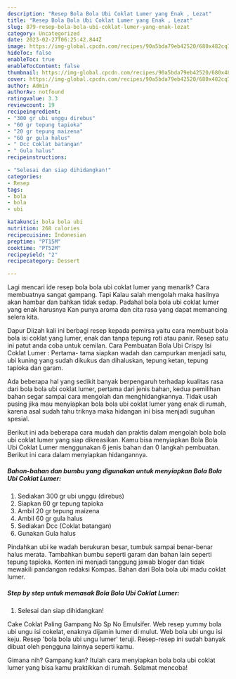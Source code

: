 ```yaml
---
description: "Resep Bola Bola Ubi Coklat Lumer yang Enak , Lezat"
title: "Resep Bola Bola Ubi Coklat Lumer yang Enak , Lezat"
slug: 879-resep-bola-bola-ubi-coklat-lumer-yang-enak-lezat
category: Uncategorized
date: 2023-02-27T06:25:42.844Z
image: https://img-global.cpcdn.com/recipes/90a5bda79eb42520/680x482cq70/bola-bola-ubi-coklat-lumer-foto-resep-utama.jpg
hideToc: false
enableToc: true
enableTocContent: false
thumbnail: https://img-global.cpcdn.com/recipes/90a5bda79eb42520/680x482cq70/bola-bola-ubi-coklat-lumer-foto-resep-utama.jpg
cover: https://img-global.cpcdn.com/recipes/90a5bda79eb42520/680x482cq70/bola-bola-ubi-coklat-lumer-foto-resep-utama.jpg
author: Admin
authorAv: notfound
ratingvalue: 3.3
reviewcount: 19
recipeingredient:
- "300 gr ubi unggu direbus"
- "60 gr tepung tapioka"
- "20 gr tepung maizena"
- "60 gr gula halus"
- " Dcc Coklat batangan"
- " Gula halus"
recipeinstructions:

- "Selesai dan siap dihidangkan!"
categories:
- Resep
tags:
- bola
- bola
- ubi

katakunci: bola bola ubi 
nutrition: 268 calories
recipecuisine: Indonesian
preptime: "PT15M"
cooktime: "PT52M"
recipeyield: "2"
recipecategory: Dessert

---
```



Lagi mencari ide resep bola bola ubi coklat lumer yang menarik? Cara membuatnya sangat gampang. Tapi Kalau salah mengolah maka hasilnya akan hambar dan bahkan tidak sedap. Padahal bola bola ubi coklat lumer yang enak harusnya Kan punya aroma dan cita rasa yang dapat memancing selera kita.


Dapur Diizah kali ini berbagi resep kepada pemirsa yaitu cara membuat bola bola isi coklat yang lumer, enak dan tanpa tepung roti atau panir. Resep satu ini patut anda coba untuk cemilan. Cara Pembuatan Bola Ubi Crispy Isi Coklat Lumer : Pertama- tama siapkan wadah dan campurkan menjadi satu, ubi kuning yang sudah dikukus dan dihaluskan, tepung ketan, tepung tapioka dan garam.

Ada beberapa hal yang sedikit banyak berpengaruh terhadap kualitas rasa dari bola bola ubi coklat lumer, pertama dari jenis bahan, kedua pemilihan bahan segar sampai cara mengolah dan menghidangkannya. Tidak usah pusing jika mau menyiapkan bola bola ubi coklat lumer yang enak di rumah, karena asal sudah tahu triknya maka hidangan ini bisa menjadi suguhan spesial.


Berikut ini ada beberapa cara mudah dan praktis dalam mengolah bola bola ubi coklat lumer yang siap dikreasikan. Kamu bisa menyiapkan Bola Bola Ubi Coklat Lumer menggunakan 6 jenis bahan dan 0 langkah pembuatan. Berikut ini cara dalam menyiapkan hidangannya.

<!--inarticleads1-->

##### Bahan-bahan dan bumbu yang digunakan untuk menyiapkan Bola Bola Ubi Coklat Lumer:

1. Sediakan 300 gr ubi unggu (direbus)
1. Siapkan 60 gr tepung tapioka
1. Ambil 20 gr tepung maizena
1. Ambil 60 gr gula halus
1. Sediakan  Dcc (Coklat batangan)
1. Gunakan  Gula halus


Pindahkan ubi ke wadah berukuran besar, tumbuk sampai benar-benar halus merata. Tambahkan bumbu seperti garam dan bahan lain seperti tepung tapioka. Konten ini menjadi tanggung jawab bloger dan tidak mewakili pandangan redaksi Kompas. Bahan dari Bola bola ubi madu coklat lumer. 

<!--inarticleads2-->

##### Step by step untuk memasak Bola Bola Ubi Coklat Lumer:


1. Selesai dan siap dihidangkan!

Cake Coklat Paling Gampang No Sp No Emulsifer. Web resep yummy bola ubi ungu isi cokelat, enaknya dijamin lumer di mulut. Web bola ubi ungu isi keju. Resep &#39;bola bola ubi ungu lumer&#39; teruji. Resep-resep ini sudah banyak dibuat oleh pengguna lainnya seperti kamu. 

Gimana nih? Gampang kan? Itulah cara menyiapkan bola bola ubi coklat lumer yang bisa kamu praktikkan di rumah. Selamat mencoba!
